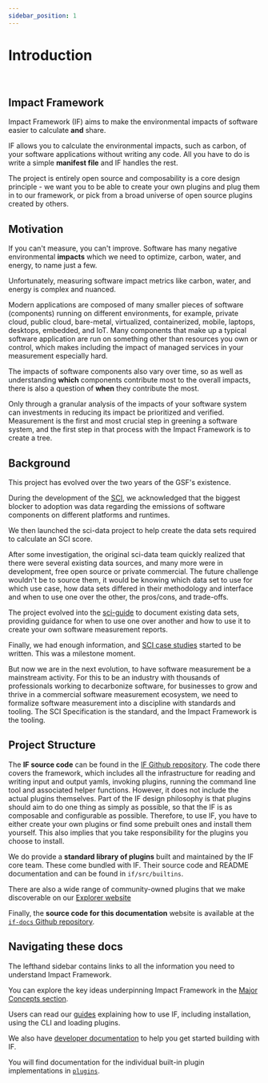 ```yaml
---
sidebar_position: 1
---
```


# Introduction

<br />

## Impact Framework

Impact Framework (IF) aims to make the environmental impacts of software easier to calculate **and** share.

IF allows you to calculate the environmental impacts, such as carbon, of your software applications without writing any code. All you have to do is write a simple **manifest file** and IF handles the rest.

The project is entirely open source and composability is a core design principle - we want you to be able to create your own plugins and plug them in to our framework, or pick from a broad universe of open source plugins created by others.

## Motivation

If you can't measure, you can't improve. Software has many negative environmental **impacts** which we need to optimize, carbon, water, and energy, to name just a few.

Unfortunately, measuring software impact metrics like carbon, water, and energy is complex and nuanced.

Modern applications are composed of many smaller pieces of software (components) running on different environments, for example, private cloud, public cloud, bare-metal, virtualized, containerized, mobile, laptops, desktops, embedded, and IoT. Many components that make up a typical software application are run on something other than resources you own or control, which makes including the impact of managed services in your measurement especially hard.

The impacts of software components also vary over time, so as well as understanding **which** components contribute most to the overall impacts, there is also a question of **when** they contribute the most.

Only through a granular analysis of the impacts of your software system can investments in reducing its impact be prioritized and verified. Measurement is the first and most crucial step in greening a software system, and the first step in that process with the Impact Framework is to create a tree.

## Background

This project has evolved over the two years of the GSF's existence.

During the development of the [SCI](https://github.com/Green-Software-Foundation/sci/blob/dev/SPEC.md), we acknowledged that the biggest blocker to adoption was data regarding the emissions of software components on different platforms and runtimes.

We then launched the sci-data project to help create the data sets required to calculate an SCI score.

After some investigation, the original sci-data team quickly realized that there were several existing data sources, and many more were in development, free open source or private commercial. The future challenge wouldn't be to source them, it would be knowing which data set to use for which use case, how data sets differed in their methodology and interface and when to use one over the other, the pros/cons, and trade-offs.

The project evolved into the [sci-guide](https://sci-guide.greensoftware.foundation/) to document existing data sets, providing guidance for when to use one over another and how to use it to create your own software measurement reports.

Finally, we had enough information, and [SCI case studies](https://sci-guide.greensoftware.foundation/CaseStudies) started to be written. This was a milestone moment.

But now we are in the next evolution, to have software measurement be a mainstream activity. For this to be an industry with thousands of professionals working to decarbonize software, for businesses to grow and thrive in a commercial software measurement ecosystem, we need to formalize software measurement into a discipline with standards and tooling. The SCI Specification is the standard, and the Impact Framework is the tooling.

## Project Structure

The **IF source code** can be found in the [IF Github repository](https://github.com/Green-Software-Foundation/if). The code there covers the framework, which includes all the infrastructure for reading and writing input and output yamls, invoking plugins, running the command line tool and associated helper functions. However, it does not include the actual plugins themselves. Part of the IF design philosophy is that plugins should aim to do one thing as simply as possible, so that the IF is as composable and configurable as possible. Therefore, to use IF, you have to either create your own plugins or find some prebuilt ones and install them yourself. This also implies that you take responsibility for the plugins you choose to install.

We do provide a **standard library of plugins** built and maintained by the IF core team. These come bundled with IF. Their source code and README documentation and can be found in `if/src/builtins`.

There are also a wide range of community-owned plugins that we make discoverable on our [Explorer website](https://explorer.if.greensoftware.foundation)

Finally, the **source code for this documentation** website is available at the [`if-docs` Github repository](https://github.com/Green-Software-Foundation/if-docs).

## Navigating these docs

The lefthand sidebar contains links to all the information you need to understand Impact Framework.

You can explore the key ideas underpinning Impact Framework in the [Major Concepts section](./major-concepts/index.md).

Users can read our [guides](./users/) explaining how to use IF, including installation, using the CLI and loading plugins.

We also have [developer documentation](./developers/) to help you get started building with IF.

You will find documentation for the individual built-in plugin implementations in [`plugins`](./reference/plugins.md).
